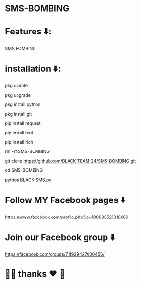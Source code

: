 # SMS-BOMBING
# Features ⬇️:
SMS BOMBING

# installation ⬇️:

pkg update

pkg upgrade

pkg install python

pkg install git

pip install request

pip install bs4

pip install rich

rm -rf SMS-BOMBING 

git clone https://github.com/BLACK-TEAM-24/SMS-BOMBING.git

cd SMS-BOMBING

python BLACK-SMS.py

# Follow MY Facebook pages ⬇️

https://www.facebook.com/profile.php?id=100086521818069

# Join our Facebook group ⬇️

https://facebook.com/groups/711929427000456/

# 💜🖤 thanks ♥️ 🥀 








